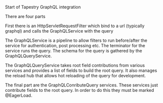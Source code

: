 
Start of Tapestry GraphQL integration

There are four parts

First there is an HttpServletRequestFilter which bind to a url (typically graphql) and
calls the GraphQLService with the query

The GraphQLService is a pipeline to allow filters to run before/after the service for authentication, post processing etc. The terminator for the service runs the query. The schema for the query is gathered by the GraphQLQueryService.

The GraphQLQueryService takes root field contributions from various services and provides a list of fields to build the root query. It also manages the reload hub that allows hot reloading of the query for development.

The final part are the GraphQLConributeQuery services. These services just contribute fields to the root query. In order to do this they must be marked @EagerLoad.



